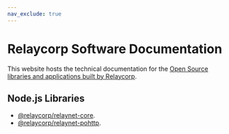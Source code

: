```yaml
---
nav_exclude: true
---
```

# Relaycorp Software Documentation

This website hosts the technical documentation for the [Open Source libraries and applications built by Relaycorp](https://github.com/relaycorp).

## Node.js Libraries

- [@relaycorp/relaynet-core](./relaynet-core-js/).
- [@relaycorp/relaynet-pohttp](./relaynet-pohttp-js/).

